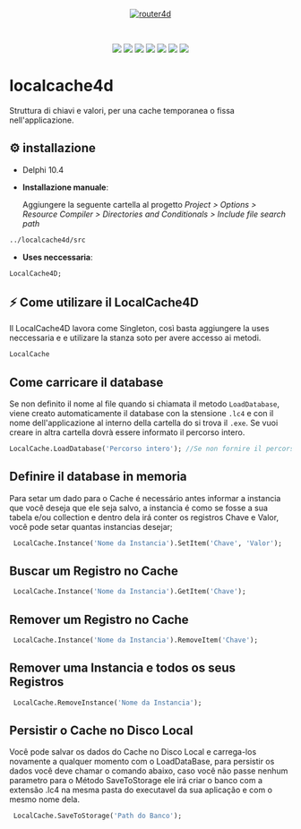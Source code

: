 <p align="center">
  <a href="https://github.com/bittencourtthulio/localcache4d/blob/main/assets/logo.fw.png">
    <img alt="router4d" src="https://github.com/bittencourtthulio/localcache4d/blob/main/assets/logo.fw.png">
  </a>  
</p>
<br>
<p align="center">
  <img src="https://img.shields.io/github/v/release/bittencourtthulio/localcache4d?style=flat-square">
  <img src="https://img.shields.io/github/stars/bittencourtthulio/localcache4d?style=flat-square">
  <img src="https://img.shields.io/github/forks/bittencourtthulio/localcache4d?style=flat-square">
  <img src="https://img.shields.io/github/contributors/bittencourtthulio/localcache4d?color=orange&style=flat-square">
  <img src="https://tokei.rs/b1/github/bittencourtthulio/localcache4d?color=red&category=lines">
  <img src="https://tokei.rs/b1/github/bittencourtthulio/localcache4d?color=green&category=code">
  <img src="https://tokei.rs/b1/github/bittencourtthulio/localcache4d?color=yellow&category=files">
</p>

# localcache4d

Struttura di chiavi e valori, per una cache temporanea o fissa nell'applicazione.

## ⚙️ installazione

* Delphi 10.4

* **Installazione manuale**:

   Aggiungere la seguente cartella al progetto *Project > Options > Resource Compiler > Directories and Conditionals > Include file search path*

```pascal
../localcache4d/src
```

* **Uses neccessaria**:
```pascal
LocalCache4D;
```

## ⚡️ Come utilizare il LocalCache4D

Il LocalCache4D lavora come Singleton, così basta aggiungere la uses neccessaria e e utilizare la stanza soto per avere accesso ai metodi.

```pascal
LocalCache
```

## Come carricare il database

Se non definito il nome al file quando si chiamata il metodo `LoadDatabase`, viene creato automaticamente il database con la stensione `.lc4` e con il nome dell'applicazione al interno della cartella do si trova il `.exe`.
Se vuoi creare in altra cartella dovrà essere informato il percorso intero.

```pascal
LocalCache.LoadDatabase('Percorso intero'); //Se non fornire il percorso crea il database nella stessa cartella dell'applicazione.
```

## Definire il database in memoria

Para setar um dado para o Cache é necessário antes informar a instancia que você deseja que ele seja salvo, a instancia é como se fosse a sua tabela e/ou collection e dentro dela irá conter os registros Chave e Valor, você pode setar quantas instancias desejar;

```pascal
 LocalCache.Instance('Nome da Instancia').SetItem('Chave', 'Valor');
 ```
 
 ## Buscar um Registro no Cache

```pascal
 LocalCache.Instance('Nome da Instancia').GetItem('Chave');
 ```
 
 ## Remover um Registro no Cache

```pascal
 LocalCache.Instance('Nome da Instancia').RemoveItem('Chave');
 ```
 
 ## Remover uma Instancia e todos os seus Registros

```pascal
 LocalCache.RemoveInstance('Nome da Instancia');
 ```
 
  ## Persistir o Cache no Disco Local

Você pode salvar os dados do Cache no Disco Local e carrega-los novamente a qualquer momento com o LoadDataBase, para persistir os dados você deve chamar o comando abaixo, caso você não passe nenhum parametro para o Método SaveToStorage ele irá criar o banco com a extensão .lc4 na mesma pasta do executavel da sua aplicação e com o mesmo nome dela.

```pascal
 LocalCache.SaveToStorage('Path do Banco');
 ```
 
 
